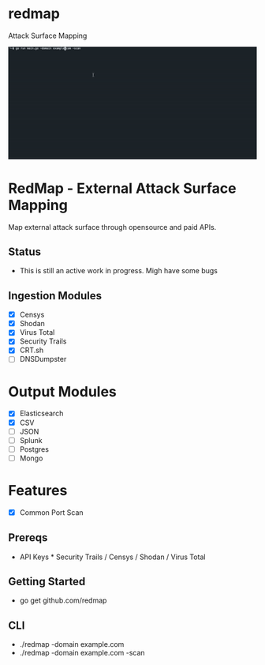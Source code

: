 # redmap
Attack Surface Mapping

![](https://github.com/grines/redmap/blob/main/redmap.gif)

# RedMap - External Attack Surface Mapping

Map external attack surface through opensource and paid APIs.

## Status
- This is still an active work in progress. Migh have some bugs

## Ingestion Modules
- [x] Censys
- [X] Shodan
- [X] Virus Total
- [X] Security Trails
- [X] CRT.sh
- [ ] DNSDumpster

# Output Modules
- [X] Elasticsearch
- [X] CSV
- [ ] JSON
- [ ] Splunk
- [ ] Postgres
- [ ] Mongo

# Features
- [X] Common Port Scan


## Prereqs
- API Keys * Security Trails / Censys / Shodan / Virus Total
 
## Getting Started
- go get github.com/redmap

## CLI
- ./redmap -domain example.com 
- ./redmap -domain example.com -scan
